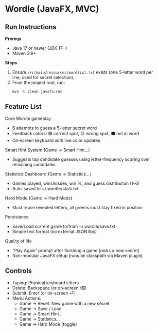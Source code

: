 # Wordle (JavaFX, MVC)

## Run Instructions
**Prereqs**
- Java 17 or newer (JDK 17+)
- Maven 3.8+

**Steps**
1. Ensure `src/main/resources/wordlist.txt` exists (one 5-letter word per line; used for secret selection).
2. From the project root, run:
   ```bash
   mvn -U clean javafx:run

## Feature List
Core Wordle gameplay
- 6 attempts to guess a 5-letter secret word
- Feedback colors: 🟩 correct spot, 🟨 wrong spot, ⬛ not in word
- On-screen keyboard with live color updates
  
Smart Hint System (Game → Smart Hint…)
- Suggests top candidate guesses using letter-frequency scoring over remaining candidates

Statistics Dashboard (Game → Statistics…)
- Games played, wins/losses, win %, and guess distribution (1–6)
- Auto-saved to ~/.wordle/stats.txt

Hard Mode (Game → Hard Mode)
- Must reuse revealed letters; all greens must stay fixed in position

Persistence
- Save/Load current game to/from ~/.wordle/save.txt
- Simple text format (no external JSON libs)
  
Quality of life
- “Play Again” prompt after finishing a game (picks a new secret)
- Non-modular JavaFX setup (runs on classpath via Maven plugin)

## Controls
- Typing: Physical keyboard letters
- Delete: Backspace (or on-screen ⌫)
- Submit: Enter (or on-screen ⏎)
- Menu Actions:
   - Game → Reset: New game with a new secret
   - Game → Save / Load
   - Game → Smart Hint…
   - Game → Statistics…
   - Game → Hard Mode (toggle)
